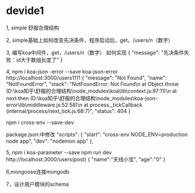 # devide1
1,
simple 舒服合理结构

2,
simple基础上如何改变先决条件，程序启动后，get，/users/n（数字）

3,
编写koa中间件，get，/users/n（数字）
如何实现
{
    "message": "先决条件失败：id大于数组长度了"
}


4,
npm i koa-json -error --save
koa-json-error
http://localhost:3000/users1111
{
    "message": "Not Found",
    "name": "NotFoundError",
    "stack": "NotFoundError: Not Found\n    at Object.throw (D:\\koa知乎\\舒服的合理结构\\node_modules\\koa\\lib\\context.js:97:11)\n    at next.then (D:\\koa知乎\\舒服的合理结构\\node_modules\\koa-json-error\\lib\\middleware.js:52:58)\n    at process._tickCallback (internal/process/next_tick.js:68:7)",
    "status": 404
}

npm i cross-env --save-dev

package.json:中修改
"scripts": {
    "start": "cross-env NODE_ENV=production node app",
    "dev": "nodemon app"
  },
  
  5,
  npm i koa-parameter --save
  npm run dev
  http://localhost:3000/users(post)
  {
	"name":"天线小宝",
	"age":"0"
}


6,mongoose连接mongodb

7，设计用户模块的schema
